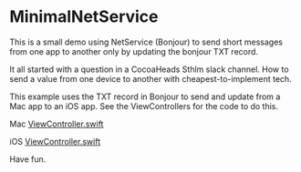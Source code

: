 # MinimalNetService

This is a small demo using NetService (Bonjour) to send short messages from one app to another only by updating the bonjour TXT record.

It all started with a question in a CocoaHeads Sthlm slack channel. How to send a value from one device to another with cheapest-to-implement tech.

This example uses the TXT record in Bonjour to send and update from a Mac app to an iOS app. See the ViewControllers for the code to do this.

Mac [ViewController.swift](/NetServiceMac/NetServiceMac/ViewController.swift)

iOS [ViewController.swift](/NetService/NetService/ViewController.swift)

Have fun.
